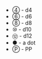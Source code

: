 - &#x2463; - d4
- &#x2465; - d6
- &#x2467; - d8
- &#x2469; - d10
- &#x246B; - d12
- &#x25CF; - a dot
- &#x24C5; - PP
